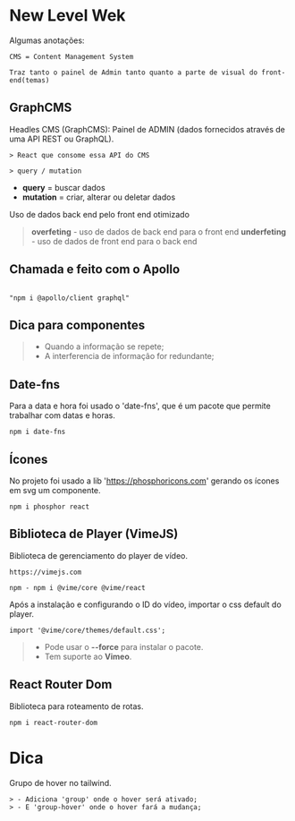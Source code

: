 # New Level Wek

Algumas anotações:

```
CMS = Content Management System

Traz tanto o painel de Admin tanto quanto a parte de visual do front-end(temas)
```

## GraphCMS
Headles CMS (GraphCMS): Painel de ADMIN (dados fornecidos através de uma API REST ou GraphQL).

```
> React que consome essa API do CMS

> query / mutation
```

- **query** = buscar dados
- **mutation** = criar, alterar ou deletar dados

Uso de dados back end pelo front end otimizado
> **overfeting** - uso de dados de back end para o front end
> **underfeting** - uso de dados de front end para o back end


## Chamada e feito com o Apollo
```

"npm i @apollo/client graphql"

```


## Dica para componentes
>  - Quando a informação se repete;
>  - A interferencia de informação for redundante;

## Date-fns
Para a data e hora foi usado o 'date-fns', que é um pacote que permite trabalhar com datas e horas.

```
npm i date-fns
```

## Ícones
No projeto foi usado a lib 'https://phosphoricons.com' gerando os ícones em svg um componente.

```
npm i phosphor react
```

## Biblioteca de Player (VimeJS)

Biblioteca de gerenciamento do player de vídeo.

```
https://vimejs.com

npm - npm i @vime/core @vime/react
```

Após a instalação e configurando o ID do vídeo, importar o css default do player.

```
import '@vime/core/themes/default.css';
```


> - Pode usar o **--force** para instalar o pacote.
> - Tem suporte ao **Vimeo**.

## React Router Dom

Biblioteca para roteamento de rotas.

```
npm i react-router-dom
```

# Dica

Grupo de hover no tailwind.

```
> - Adiciona 'group' onde o hover será ativado;
> - E 'group-hover' onde o hover fará a mudança;
```
